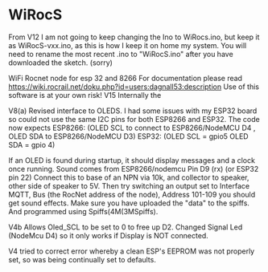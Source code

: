 # WiRocS
From V12 I am not going to keep changing the Ino to WiRocs.ino, but keep it as WiRocS-vxx.ino, as this is how I keep it on home my system. 
You will need to rename the most recent .ino to "WiRocS.ino" after you have downloaded the sketch. (sorry)

WiFi Rocnet node for esp 32 and 8266
For documentation please read https://wiki.rocrail.net/doku.php?id=users:dagnall53:description
Use of this software is at your own risk!
V15 Internally the 

V8(a) Revised interface to OLEDS. I had some issues with my ESP32 board so could not use the same I2C pins for both ESP8266 and ESP32. The code now expects 
ESP8266: (OLED SCL to connect to ESP8266/NodeMCU D4 , OLED SDA to ESP8266/NodeMCU D3)
ESP32: (OLED SCL = gpio5 OLED SDA = gpio 4) 

If an OLED is found during startup, it should display messages and a clock once running. 
Sound comes from ESP8266/nodemcu Pin D9 (rx) (or ESP32 pin 22) Connect this to base of an NPN via 10k, and collector to speaker, other side of speaker to 5V. Then try switching an output set to Interface MQTT, Bus (the RocNet address of the node), Address 101-109 you should get sound effects. Make sure you have uploaded the "data" to the spiffs. And programmed using Spiffs(4M(3MSpiffs).   



V4b Allows Oled_SCL to be set to 0 to free up D2. Changed Signal Led (NodeMcu D4) so it only works if Display is NOT connected.
     
V4 tried to correct error whereby a clean ESP's EEPROM was not properly set, so was being continually set to defaults.

